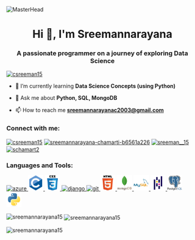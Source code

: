![MasterHead](https://media-exp1.licdn.com/dms/image/C5616AQFxy7rLQDIjWA/profile-displaybackgroundimage-shrink_350_1400/0/1643425740335?e=1666224000&v=beta&t=LA86rNRjEQdZl_ht0-_og-PPAZnvG4JrHMytD6mr7q8)
<h1 align="center">Hi 👋, I'm Sreemannarayana</h1>
<h3 align="center">A passionate programmer on a journey of exploring Data Science</h3>

<p align="left"> <a href="https://twitter.com/csreeman15" target="blank"><img src="https://img.shields.io/twitter/follow/csreeman15?logo=twitter&style=for-the-badge" alt="csreeman15" /></a> </p>

- 🌱 I’m currently learning **Data Science Concepts (using Python)**

- 💬 Ask me about **Python, SQL, MongoDB**

- 📫 How to reach me **sreemannarayanac2003@gmail.com**

<h3 align="left">Connect with me:</h3>
<p align="left">
<a href="https://twitter.com/csreeman15" target="blank"><img align="center" src="https://raw.githubusercontent.com/rahuldkjain/github-profile-readme-generator/master/src/images/icons/Social/twitter.svg" alt="csreeman15" height="30" width="40" /></a>
<a href="https://linkedin.com/in/sreemannarayana-chamarti-b6561a226" target="blank"><img align="center" src="https://raw.githubusercontent.com/rahuldkjain/github-profile-readme-generator/master/src/images/icons/Social/linked-in-alt.svg" alt="sreemannarayana-chamarti-b6561a226" height="30" width="40" /></a>
<a href="https://instagram.com/sreeman__15" target="blank"><img align="center" src="https://raw.githubusercontent.com/rahuldkjain/github-profile-readme-generator/master/src/images/icons/Social/instagram.svg" alt="sreeman__15" height="30" width="40" /></a>
<a href="https://www.hackerrank.com/schamart2" target="blank"><img align="center" src="https://raw.githubusercontent.com/rahuldkjain/github-profile-readme-generator/master/src/images/icons/Social/hackerrank.svg" alt="schamart2" height="30" width="40" /></a>
</p>

<h3 align="left">Languages and Tools:</h3>
<p align="left"> <a href="https://azure.microsoft.com/en-in/" target="_blank" rel="noreferrer"> <img src="https://www.vectorlogo.zone/logos/microsoft_azure/microsoft_azure-icon.svg" alt="azure" width="40" height="40"/> </a> <a href="https://www.cprogramming.com/" target="_blank" rel="noreferrer"> <img src="https://raw.githubusercontent.com/devicons/devicon/master/icons/c/c-original.svg" alt="c" width="40" height="40"/> </a> <a href="https://www.w3schools.com/css/" target="_blank" rel="noreferrer"> <img src="https://raw.githubusercontent.com/devicons/devicon/master/icons/css3/css3-original-wordmark.svg" alt="css3" width="40" height="40"/> </a> <a href="https://www.djangoproject.com/" target="_blank" rel="noreferrer"> <img src="https://cdn.worldvectorlogo.com/logos/django.svg" alt="django" width="40" height="40"/> </a> <a href="https://git-scm.com/" target="_blank" rel="noreferrer"> <img src="https://www.vectorlogo.zone/logos/git-scm/git-scm-icon.svg" alt="git" width="40" height="40"/> </a> <a href="https://www.w3.org/html/" target="_blank" rel="noreferrer"> <img src="https://raw.githubusercontent.com/devicons/devicon/master/icons/html5/html5-original-wordmark.svg" alt="html5" width="40" height="40"/> </a> <a href="https://www.mongodb.com/" target="_blank" rel="noreferrer"> <img src="https://raw.githubusercontent.com/devicons/devicon/master/icons/mongodb/mongodb-original-wordmark.svg" alt="mongodb" width="40" height="40"/> </a> <a href="https://www.mysql.com/" target="_blank" rel="noreferrer"> <img src="https://raw.githubusercontent.com/devicons/devicon/master/icons/mysql/mysql-original-wordmark.svg" alt="mysql" width="40" height="40"/> </a> <a href="https://pandas.pydata.org/" target="_blank" rel="noreferrer"> <img src="https://raw.githubusercontent.com/devicons/devicon/2ae2a900d2f041da66e950e4d48052658d850630/icons/pandas/pandas-original.svg" alt="pandas" width="40" height="40"/> </a> <a href="https://www.postgresql.org" target="_blank" rel="noreferrer"> <img src="https://raw.githubusercontent.com/devicons/devicon/master/icons/postgresql/postgresql-original-wordmark.svg" alt="postgresql" width="40" height="40"/> </a> <a href="https://www.python.org" target="_blank" rel="noreferrer"> <img src="https://raw.githubusercontent.com/devicons/devicon/master/icons/python/python-original.svg" alt="python" width="40" height="40"/> </a> </p>

<p><img align="left" src="https://github-readme-stats.vercel.app/api/top-langs?username=sreemannarayana15&show_icons=true&locale=en&layout=compact" alt="sreemannarayana15" /></p>

<p>&nbsp;<img align="center" src="https://github-readme-stats.vercel.app/api?username=sreemannarayana15&show_icons=true&locale=en" alt="sreemannarayana15" /></p>

<p><img align="center" src="https://github-readme-streak-stats.herokuapp.com/?user=sreemannarayana15&" alt="sreemannarayana15" /></p>
